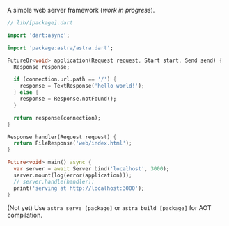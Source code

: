 A simple web server framework (_work in progress_).

```dart
// lib/[package].dart

import 'dart:async';

import 'package:astra/astra.dart';

FutureOr<void> application(Request request, Start start, Send send) {
  Response response;

  if (connection.url.path == '/') {
    response = TextResponse('hello world!');
  } else {
    response = Response.notFound();
  }

  return response(connection);
}

Response handler(Request request) {
  return FileResponse('web/index.html');
}

Future<void> main() async {
  var server = await Server.bind('localhost', 3000);
  server.mount(log(error(application)));
  // server.handle(handler);
  print('serving at http://localhost:3000');
}
```

(Not yet) Use `astra serve [package]` or `astra build [package]` for AOT compilation.
